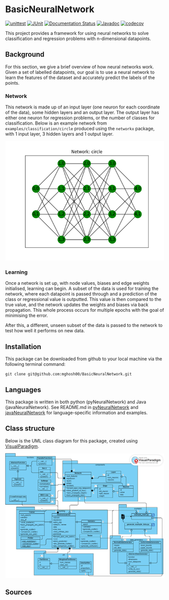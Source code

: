 # BasicNeuralNetwork
[![unittest](https://github.com/mghosh00/NeuralNetwork/actions/workflows/python_versions.yml/badge.svg)](https://github.com/mghosh00/BasicNeuralNetwork/actions/workflows/python_versions.yml)
[![JUnit](https://github.com/mghosh00/NeuralNetwork/actions/workflows/gradle.yml/badge.svg)](https://github.com/mghosh00/BasicNeuralNetwork/actions/workflows/gradle.yml)
[![Documentation Status](https://readthedocs.org/projects/neuralnetwork/badge/?version=latest)](https://neuralnetwork.readthedocs.io/en/latest/?badge=latest)
[![Javadoc](https://img.shields.io/badge/JavaDoc-Online-green)](https://mghosh00.github.io/BasicNeuralNetwork/javadoc/)
[![codecov](https://codecov.io/github/mghosh00/BasicNeuralNetwork/graph/badge.svg?token=R9tbcFyT6t)](https://codecov.io/github/mghosh00/BasicNeuralNetwork)

This project provides a framework for using neural networks to solve classification and regression problems with n-dimensional datapoints.

## Background
For this section, we give a brief overview of how neural networks work.
Given a set of labelled datapoints, our goal is to use a neural network to learn the features of the dataset and accurately predict the labels of the points.

### Network
This network is made up of an input layer (one neuron for each coordinate of the data), some hidden layers and an output layer.
The output layer has either one neuron for regression problems, or the number of classes for classification. Below is an example network
from `examples/classification/circle` produced using the `networkx` package, with 1 input layer, 3 hidden layers and 1 output layer.

![example network](images/network_circle.png)

### Learning
Once a network is set up, with node values, biases and edge weights initialised, learning can begin. A subset of the data is used for training the network,
where each datapoint is passed through and a prediction of the class or regressional value is outputted. This value is then compared to the true value,
and the network updates the weights and biases via back propagation. This whole process occurs for multiple epochs with the goal of minimising the error.

After this, a different, unseen subset of the data is passed to the network to test how well it performs on new data.

## Installation
This package can be downloaded from github to your local machine via the following terminal command:

```console
git clone git@github.com:mghosh00/BasicNeuralNetwork.git
```

## Languages
This package is written in both python (pyNeuralNetwork) and Java (javaNeuralNetwork). See README.md in [pyNeuralNetwork](pyNeuralNetwork/README.md) and [javaNeuralNetwork]() for language-specific information and examples.

## Class structure
Below is the UML class diagram for this package, created using [VisualParadigm](https://online.visual-paradigm.com).

![class diagram](images/class_diagram.png)

## Sources
[^1]: K. He et al., [Delving Deep into Rectifiers: Surpassing Human-Level Performance on ImageNet Classification](https://openaccess.thecvf.com/content_iccv_2015/html/He_Delving_Deep_into_ICCV_2015_paper.html), Proceedings of the IEEE International Conference on Computer Vision (ICCV), 2015, pp. 1026-1034

